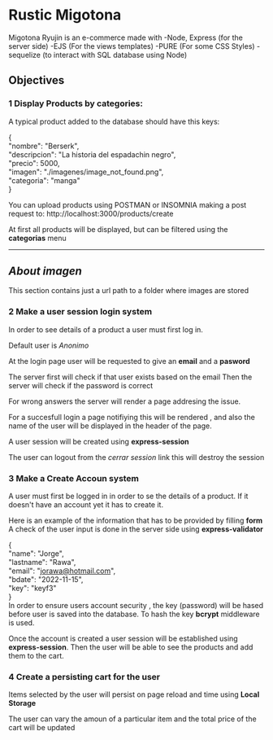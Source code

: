 # Rustic Migotona

Migotona Ryujin is an e-commerce made with
-Node, Express (for the server side)
-EJS (For the views templates)
-PURE (For some CSS Styles)
-sequelize (to interact with SQL database using Node)

## Objectives

### 1 Display Products by categories:

A typical product added to the database should have this keys:

{<br />
"nombre": "Berserk", <br />
"descripcion": "La historia del espadachin negro",<br />
"precio": 5000,<br />
"imagen": "./imagenes/image_not_found.png",<br />
"categoria": "manga"<br />
}<br />

You can upload products using POSTMAN or INSOMNIA making a post request to:
http://localhost:3000/products/create

At first all products will be displayed, but can be filtered using the **categorias** menu

---

## _About imagen_

This section contains just a url path to a folder where images are stored

### 2 Make a user session login system

In order to see details of a product a user must first log in.

Default user is _Anonimo_

At the login page user will be requested to give an **email** and a **pasword**

The server first will check if that user exists based on the email
Then the server will check if the password is correct

For wrong answers the server will render a page addresing the issue.

For a succesfull login a page notifiying this will be rendered , and also the name of the user will be displayed in the header of the page.

A user session will be created using **express-session**

The user can logout from the _cerrar session_ link this will destroy the session

### 3 Make a Create Accoun system

A user must first be logged in in order to se the details of a product.
If it doesn't have an account yet it has to create it.

Here is an example of the information that has to be provided by filling **form**
A check of the user input is done in the server side using **express-validator**

{<br />
"name": "Jorge",<br />
"lastname": "Rawa",<br />
"email": "jorawa@hotmail.com",<br />
"bdate": "2022-11-15",<br />
"key": "keyf3"<br />
}<br />
In order to ensure users account security , the key (password) will be hased before user is saved into the database. To hash the key **bcrypt** middleware is used.

Once the account is created a user session will be established using **express-session**. Then the user will be able to see the products and add them to the cart.

### 4 Create a persisting cart for the user

Items selected by the user will persist on page reload and time using **Local Storage**

The user can vary the amoun of a particular item and the total price of the cart will be updated
